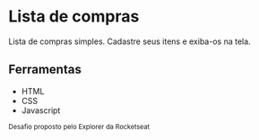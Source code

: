 # Lista de compras
Lista de compras simples. Cadastre seus itens e exiba-os na tela.
## Ferramentas
- HTML
- CSS
- Javascript

<small>Desafio proposto pelo Explorer da Rocketseat</small>